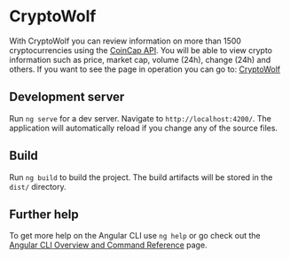 # CryptoWolf
With CryptoWolf you can review information on more than 1500 cryptocurrencies using the [CoinCap API](https://docs.coincap.io/). You will be able to view crypto information such as price, market cap, volume (24h), change (24h) and others. If you want to see the page in operation you can go to: [CryptoWolf](https://crypto-wolf.netlify.app/)

## Development server
Run `ng serve` for a dev server. Navigate to `http://localhost:4200/`. The application will automatically reload if you change any of the source files.

## Build
Run `ng build` to build the project. The build artifacts will be stored in the `dist/` directory.

## Further help
To get more help on the Angular CLI use `ng help` or go check out the [Angular CLI Overview and Command Reference](https://angular.io/cli) page.
